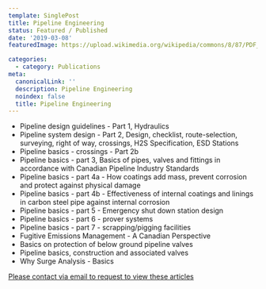 ```yaml
---
template: SinglePost
title: Pipeline Engineering
status: Featured / Published
date: '2019-03-08'
featuredImage: https://upload.wikimedia.org/wikipedia/commons/8/87/PDF_file_icon.svg

categories:
  - category: Publications
meta:
  canonicalLink: ''
  description: Pipeline Engineering
  noindex: false
  title: Pipeline Engineering
---
```

- Pipeline design guidelines - Part 1, Hydraulics
- Pipeline system design - Part 2, Design, checklist, route-selection, surveying, right of way, crossings, H2S Specification, ESD Stations
- Pipeline basics - crossings - Part 2b
- Pipeline basics - part 3, Basics of pipes, valves and fittings in accordance with Canadian Pipeline Industry Standards
- Pipeline basics - part 4a - How coatings add mass, prevent corrosion and protect against physical damage
- Pipeline basics - part 4b - Effectiveness of internal coatings and linings in carbon steel pipe against internal corrosion
- Pipeline basics - part 5 - Emergency shut down station design
- Pipeline basics - part 6 - prover systems
- Pipeline basics - part 7 - scrapping/pigging facilities
- Fugitive Emissions Management - A Canadian Perspective
- Basics on protection of below ground pipeline valves
- Pipeline basics, construction and associated valves
- Why Surge Analysis - Basics


[Please contact via email to request to view these articles](https://gapvinc.com/contact)



